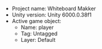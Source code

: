 <!-- UNITY CODE ASSIST INSTRUCTIONS START -->
- Project name: Whiteboard Makker
- Unity version: Unity 6000.0.38f1
- Active game object:
  - Name: player
  - Tag: Untagged
  - Layer: Default
<!-- UNITY CODE ASSIST INSTRUCTIONS END -->